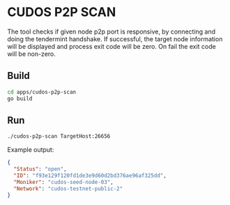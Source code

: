 # CUDOS P2P SCAN

The tool checks if given node p2p port is responsive, by connecting and doing the tendermint handshake. If successful, the target node information will be displayed and process exit code will be zero. On fail the exit code will be non-zero.

## Build

```bash
cd apps/cudos-p2p-scan
go build
```


## Run

```bash
./cudos-p2p-scan TargetHost:26656
```

Example output:

```json
{
  "Status": "open",
  "ID": "f93e129f120fd1de3e9d60d2bd376ae96af325dd",
  "Moniker": "cudos-seed-node-03",
  "Network": "cudos-testnet-public-2"
}
```
